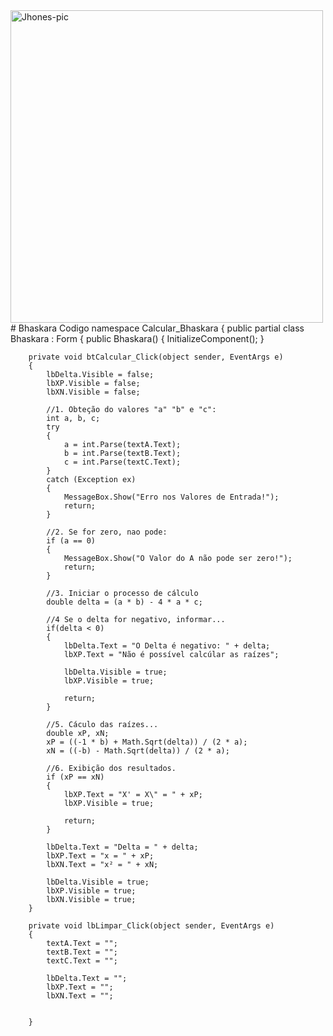 <img align="center" alt="Jhones-pic" height="500" src="https://live.staticflickr.com/65535/51987414801_3e9e222bce_c.jpg">
# Bhaskara Codigo 
namespace Calcular_Bhaskara
{
    public partial class Bhaskara : Form
    {
        public Bhaskara()
        {
            InitializeComponent();
        }

        private void btCalcular_Click(object sender, EventArgs e)
        {
            lbDelta.Visible = false;
            lbXP.Visible = false;
            lbXN.Visible = false;

            //1. Obteção do valores "a" "b" e "c":
            int a, b, c;
            try
            {
                a = int.Parse(textA.Text);
                b = int.Parse(textB.Text);
                c = int.Parse(textC.Text);
            }
            catch (Exception ex)
            {
                MessageBox.Show("Erro nos Valores de Entrada!");
                return;
            }

            //2. Se for zero, nao pode:
            if (a == 0)
            {
                MessageBox.Show("O Valor do A não pode ser zero!");
                return;
            }

            //3. Iniciar o processo de cálculo
            double delta = (a * b) - 4 * a * c;

            //4 Se o delta for negativo, informar...
            if(delta < 0)
            {
                lbDelta.Text = "O Delta é negativo: " + delta;
                lbXP.Text = "Não é possível calcúlar as raízes";

                lbDelta.Visible = true;
                lbXP.Visible = true;

                return;
            }

            //5. Cáculo das raízes...
            double xP, xN;
            xP = ((-1 * b) + Math.Sqrt(delta)) / (2 * a);
            xN = ((-b) - Math.Sqrt(delta)) / (2 * a);

            //6. Exibição dos resultados.
            if (xP == xN)
            {
                lbXP.Text = "X' = X\" = " + xP;
                lbXP.Visible = true;

                return;
            }

            lbDelta.Text = "Delta = " + delta;
            lbXP.Text = "x = " + xP;
            lbXN.Text = "x² = " + xN;

            lbDelta.Visible = true;
            lbXP.Visible = true;
            lbXN.Visible = true;
        }

        private void lbLimpar_Click(object sender, EventArgs e)
        {
            textA.Text = "";
            textB.Text = "";
            textC.Text = "";

            lbDelta.Text = "";
            lbXP.Text = "";
            lbXN.Text = "";
            

        }

